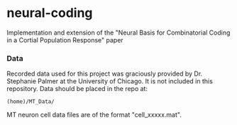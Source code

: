 # neural-coding
Implementation and extension of the "Neural Basis for Combinatorial Coding in a Cortial Population Response" paper

### Data
Recorded data used for this project was graciously provided by Dr. Stephanie Palmer at the University of Chicago. It is not included in this repository.
Data should be placed in the repo at:

    (home)/MT_Data/

MT neuron cell data files are of the format "cell_xxxxx.mat".